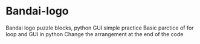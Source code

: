 # Bandai-logo
Bandai logo puzzle blocks, python GUI simple practice
Basic parctice of for loop and GUI in python
Change the arrangement at the end of the code
